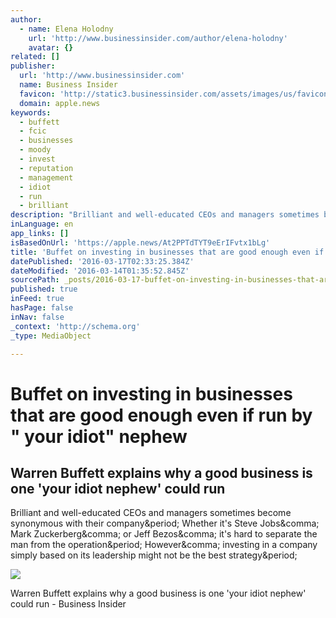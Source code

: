 ```yaml
---
author:
  - name: Elena Holodny
    url: 'http://www.businessinsider.com/author/elena-holodny'
    avatar: {}
related: []
publisher:
  url: 'http://www.businessinsider.com'
  name: Business Insider
  favicon: 'http://static3.businessinsider.com/assets/images/us/favicons/favicon.ico?v=zXXjpe0lwg'
  domain: apple.news
keywords:
  - buffett
  - fcic
  - businesses
  - moody
  - invest
  - reputation
  - management
  - idiot
  - run
  - brilliant
description: "Brilliant and well-educated CEOs and managers sometimes become synonymous with their company. Whether it's Steve Jobs, Mark Zuckerberg, or Jeff Bezos, it's hard to separate the man from the operation. However, investing in a company simply based on its leadership might not be the best strategy."
inLanguage: en
app_links: []
isBasedOnUrl: 'https://apple.news/At2PPTdTYT9eErIFvtx1bLg'
title: 'Buffet on investing in businesses that are good enough even if run by " your idiot" nephew'
datePublished: '2016-03-17T02:33:25.384Z'
dateModified: '2016-03-14T01:35:52.845Z'
sourcePath: _posts/2016-03-17-buffet-on-investing-in-businesses-that-are-good-enough-even.md
published: true
inFeed: true
hasPage: false
inNav: false
_context: 'http://schema.org'
_type: MediaObject

---
```

# Buffet on investing in businesses that are good enough even if run by " your idiot" nephew

<article style=""><h1>Warren Buffett explains why a good business is one 'your idiot nephew' could run</h1><p>Brilliant and well-educated CEOs and managers sometimes become synonymous with their company&amp;period; Whether it's Steve Jobs&amp;comma; Mark Zuckerberg&amp;comma; or Jeff Bezos&amp;comma; it's hard to separate the man from the operation&amp;period; However&amp;comma; investing in a company simply based on its leadership might not be the best strategy&amp;period;</p><img src="http://static2.businessinsider.com/image/56e31a5852bcd026008b5e1c-1078-808/rtr2eo7g.jpg" /></article>

Warren Buffett explains why a good business is one 'your idiot nephew' could run - Business Insider